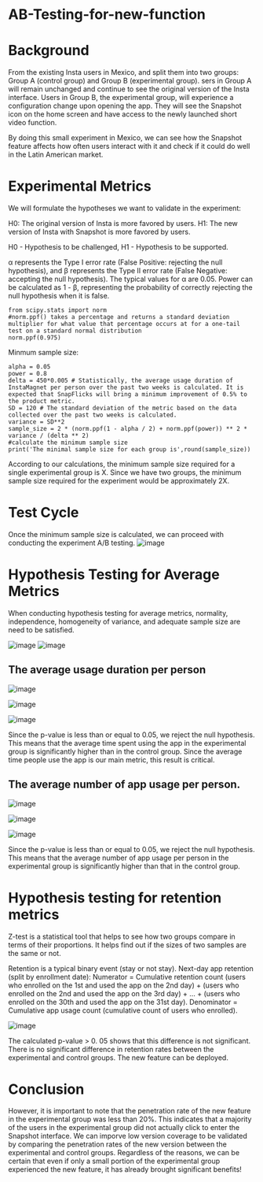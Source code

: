 # AB-Testing-for-new-function

# Background

From the existing Insta users in Mexico, and split them into two groups: Group A (control group) and Group B (experimental group). sers in Group A will remain unchanged and continue to see the original version of the Insta interface. Users in Group B, the experimental group, will experience a configuration change upon opening the app. They will see the Snapshot icon on the home screen and have access to the newly launched short video function.

By doing this small experiment in Mexico, we can see how the Snapshot feature affects how often users interact with it and check if it could do well in the Latin American market.


# Experimental Metrics

We will formulate the hypotheses we want to validate in the experiment:

H0: The original version of Insta is more favored by users.
H1: The new version of Insta with Snapshot is more favored by users.

H0 - Hypothesis to be challenged, H1 - Hypothesis to be supported.

α represents the Type I error rate (False Positive: rejecting the null hypothesis), and β represents the Type II error rate (False Negative: accepting the null hypothesis). The typical values for α are 0.05. Power can be calculated as 1 - β, representing the probability of correctly rejecting the null hypothesis when it is false.

```
from scipy.stats import norm
#norm.ppf() takes a percentage and returns a standard deviation multiplier for what value that percentage occurs at for a one-tail test on a standard normal distribution
norm.ppf(0.975)
```
Minmum sample size:
```
alpha = 0.05
power = 0.8
delta = 450*0.005 # Statistically, the average usage duration of InstaMagnet per person over the past two weeks is calculated. It is expected that SnapFlicks will bring a minimum improvement of 0.5% to the product metric.
SD = 120 # The standard deviation of the metric based on the data collected over the past two weeks is calculated.
variance = SD**2
sample_size = 2 * (norm.ppf(1 - alpha / 2) + norm.ppf(power)) ** 2 * variance / (delta ** 2)
#calculate the minimum sample size
print('The minimal sample size for each group is',round(sample_size))
```

According to our calculations, the minimum sample size required for a single experimental group is X. Since we have two groups, the minimum sample size required for the experiment would be approximately 2X.

# Test Cycle

Once the minimum sample size is calculated, we can proceed with conducting the experiment A/B testing.
![image](https://github.com/user-attachments/assets/f3b76b39-bbd3-4433-8975-9b2fd362133d)

# Hypothesis Testing for Average Metrics

When conducting hypothesis testing for average metrics, normality, independence, homogeneity of variance, and adequate sample size are need to be satisfied.

![image](https://github.com/user-attachments/assets/3efc12cf-d03b-459c-9807-66cfb4692ea1)
![image](https://github.com/user-attachments/assets/db54f8c7-90bf-41a6-96e2-bdb91ba8e2db)

## The average usage duration per person
![image](https://github.com/user-attachments/assets/a78ca662-83cf-4336-a909-711f8f7a5001)

![image](https://github.com/user-attachments/assets/2f3f5328-829b-4145-80c6-b6c9ec8aa44c)

![image](https://github.com/user-attachments/assets/7ca7ed25-370c-4929-9f55-01d7e8023523)

Since the p-value is less than or equal to 0.05, we reject the null hypothesis. This means that the average time spent using the app in the experimental group is significantly higher than in the control group. Since the average time people use the app is our main metric, this result is critical.

## The average number of app usage per person.

![image](https://github.com/user-attachments/assets/e101f354-7b66-4d57-8704-4be29bf5285b)

![image](https://github.com/user-attachments/assets/33e66ad5-4479-432b-8ad1-d6e337b00270)

![image](https://github.com/user-attachments/assets/269ca2ca-ca28-4050-89e4-d543f9c9a80a)

Since the p-value is less than or equal to 0.05, we reject the null hypothesis. This means that  the average number of app usage per person in the experimental group is significantly higher than that in the control group.

# Hypothesis testing for retention metrics

Z-test is a statistical tool that helps to see how two groups compare in terms of their proportions. It helps find out if the sizes of two samples are the same or not.

Retention is a typical binary event (stay or not stay).
Next-day app retention (split by enrollment date):
Numerator = Cumulative retention count (users who enrolled on the 1st and used the app on the 2nd day) + (users who enrolled on the 2nd and used the app on the 3rd day) + ... + (users who enrolled on the 30th and used the app on the 31st day).
Denominator = Cumulative app usage count (cumulative count of users who enrolled).

![image](https://github.com/user-attachments/assets/22b9d4c0-9aad-4848-81db-b1576312d3a1)

The calculated p-value > 0. 05 shows that this difference is not significant. There is no significant difference in retention rates between the experimental and control groups.
The new feature can be deployed.

# Conclusion
However, it is important to note that the penetration rate of the new feature in the experimental group was less than 20%. This indicates that a majority of the users in the experimental group did not actually click to enter the Snapshot interface. We can imporve low version coverage to be validated by comparing the penetration rates of the new version between the experimental and control groups. Regardless of the reasons, we can be certain that even if only a small portion of the experimental group experienced the new feature, it has already brought significant benefits!













